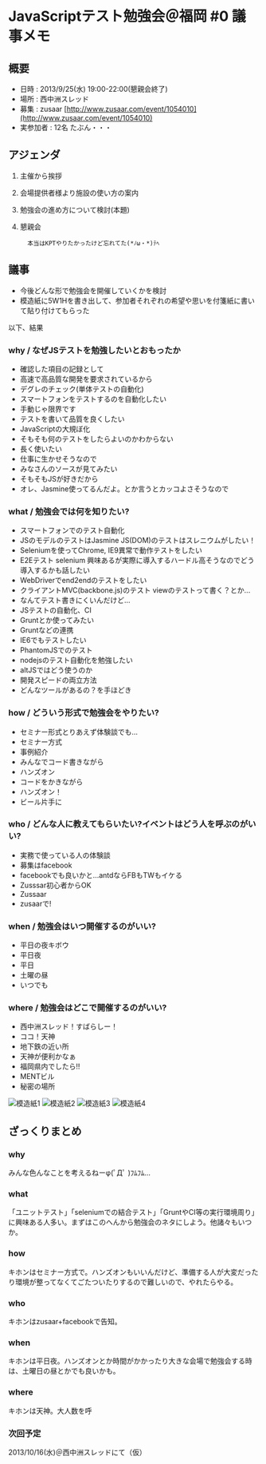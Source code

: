  JavaScriptテスト勉強会＠福岡 #0 議事メモ
=======================================

 概要 
--------

* 日時 : 2013/9/25(水) 19:00-22:00(懇親会終了)
* 場所 : 西中洲スレッド
* 募集 : zusaar [http://www.zusaar.com/event/1054010](http://www.zusaar.com/event/1054010)
* 実参加者 : 12名 たぶん・・・

 アジェンダ
-----------

1. 主催から挨拶
2. 会場提供者様より施設の使い方の案内
3. 勉強会の進め方について検討(本題)
4. 懇親会

         本当はKPTやりたかったけど忘れてた(*ﾉω・*)ﾃﾍ

 議事
-------

* 今後どんな形で勉強会を開催していくかを検討
* 模造紙に5W1Hを書き出して、参加者それぞれの希望や思いを付箋紙に書いて貼り付けてもらった

以下、結果

### why / なぜJSテストを勉強したいとおもったか ###

* 確認した項目の記録として
* 高速で高品質な開発を要求されているから
* デグレのチェック(単体テストの自動化)
* スマートフォンをテストするのを自動化したい
* 手動じゃ限界です
* テストを書いて品質を良くしたい
* JavaScriptの大規ぼ化
* そもそも何のテストをしたらよいのかわからない
* 長く使いたい
* 仕事に生かせそうなので
* みなさんのソースが見てみたい
* そもそもJSが好きだから
* オレ、Jasmine使ってるんだよ。とか言うとカッコよさそうなので

### what / 勉強会では何を知りたい? ###

* スマートフォンでのテスト自動化
* JSのモデルのテストはJasmine JS(DOM)のテストはスレニウムがしたい！
* Seleniumを使ってChrome, IE9異常で動作テストをしたい
* E2Eテスト selenium 興味あるが実際に導入するハードル高そうなのでどう導入するかも話したい
* WebDriverでend2endのテストをしたい
* クライアントMVC(backbone.js)のテスト viewのテストって書く？とか...
* なんてテスト書きにくいんだけど…
* JSテストの自動化、CI
* Gruntとか使ってみたい
* Gruntなどの連携
* IE6でもテストしたい
* PhantomJSでのテスト
* nodejsのテスト自動化を勉強したい
* altJSではどう使うのか
* 開発スピードの両立方法
* どんなツールがあるの？を手ほどき

### how / どういう形式で勉強会をやりたい? ###

* セミナー形式とりあえず体験談でも...
* セミナー方式
* 事例紹介
* みんなでコード書きながら
* ハンズオン
* コードをかきながら
* ハンズオン！
* ビール片手に

### who / どんな人に教えてもらいたい?イベントはどう人を呼ぶのがいい? ###

* 実務で使っている人の体験談
* 募集はfacebook
* facebookでも良いかと...antdならFBもTWもイケる
* Zusssar初心者からOK
* Zussaar
* zusaarで!

### when / 勉強会はいつ開催するのがいい? ###

* 平日の夜キボウ
* 平日夜
* 平日
* 土曜の昼
* いつでも

### where / 勉強会はどこで開催するのがいい? ###

* 西中洲スレッド！すばらしー！
* ココ！天神
* 地下鉄の近い所
* 天神が便利かなぁ
* 福岡県内でしたら!!
* MENTビル
* 秘密の場所

![模造紙1](img/board1.jpg)
![模造紙2](img/board2.jpg)
![模造紙3](img/board3.jpg)
![模造紙4](img/board4.jpg)

 ざっくりまとめ
----------------

### why ###
みんな色んなことを考えるねーφ(ﾟДﾟ )ﾌﾑﾌﾑ…

### what ###
「ユニットテスト」「seleniumでの結合テスト」「GruntやCI等の実行環境周り」に興味ある人多い。まずはこのへんから勉強会のネタにしよう。他諸々もいつか。

### how ###
キホンはセミナー方式で。ハンズオンもいいんだけど、準備する人が大変だったり環境が整ってなくてごたついたりするので難しいので、やれたらやる。

### who ###
キホンはzusaar+facebookで告知。

### when ###
キホンは平日夜。ハンズオンとか時間がかかったり大きな会場で勉強会する時は、土曜日の昼とかでも良いかも。

### where ###
キホンは天神。大人数を呼

### 次回予定 ###
2013/10/16(水)＠西中洲スレッドにて（仮）